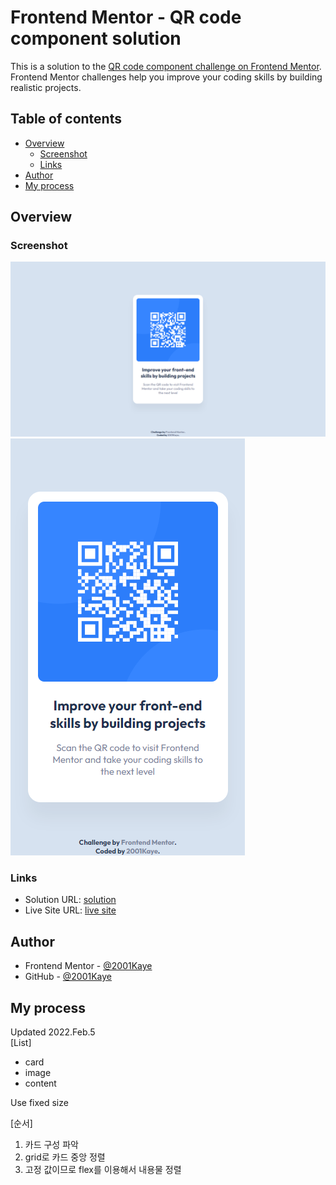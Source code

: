 # Frontend Mentor - QR code component solution

This is a solution to the [QR code component challenge on Frontend Mentor](https://www.frontendmentor.io/challenges/qr-code-component-iux_sIO_H). Frontend Mentor challenges help you improve your coding skills by building realistic projects.

## Table of contents

- [Overview](#overview)
  - [Screenshot](#screenshot)
  - [Links](#links)
- [Author](#author)
- [My process](#my-process)

## Overview

### Screenshot

![](./design/desktop-design.jpg)
![](./design/mobile-design.jpg)

### Links

- Solution URL: [solution](https://www.frontendmentor.io/solutions/qr-code-pages-using-css-position-and-transform-bKkcYkyZT)
- Live Site URL: [live site](https://jhan117.github.io/QR-code/)

## Author

- Frontend Mentor - [@2001Kaye](https://www.frontendmentor.io/profile/jhan117)
- GitHub - [@2001Kaye](https://github.com/jhan117)

## My process

Updated 2022.Feb.5   
[List]
- card
- image
- content
   
Use fixed size

[순서]
1. 카드 구성 파악
2. grid로 카드 중앙 정렬
3. 고정 값이므로 flex를 이용해서 내용물 정렬